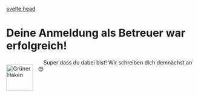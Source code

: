 <svelte:head>

<title>Betreueranmeldung erfolgreich – Zeltlager – FT München Gern e.V.</title>
</svelte:head>

<div class="content">

# Deine Anmeldung als Betreuer war erfolgreich!

<img src="/img/checkmark.png" alt="Grüner Haken" class="checkmark">

<span class="text">
Super dass du dabei bist!
Wir schreiben dich demnächst an 😊
</span>

</div>

<style>
  .checkmark {
    height: 5em;
    margin: 1em;
    margin-left: 0;
    float: left;
  }

  .text {
    margin: 1em;
  }
</style>
